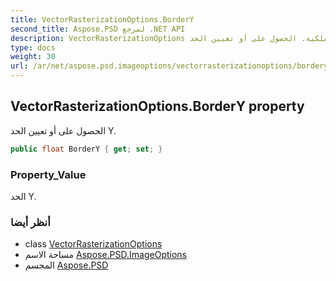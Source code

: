 ```yaml
---
title: VectorRasterizationOptions.BorderY
second_title: Aspose.PSD لمرجع .NET API
description: VectorRasterizationOptions ملكية. الحصول على أو تعيين الحد Y.
type: docs
weight: 30
url: /ar/net/aspose.psd.imageoptions/vectorrasterizationoptions/bordery/
---
```

## VectorRasterizationOptions.BorderY property

الحصول على أو تعيين الحد Y.

```csharp
public float BorderY { get; set; }
```

### Property_Value

الحد Y.

### أنظر أيضا

* class [VectorRasterizationOptions](../)
* مساحة الاسم [Aspose.PSD.ImageOptions](../../vectorrasterizationoptions/)
* المجسم [Aspose.PSD](../../../)


